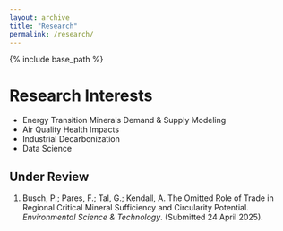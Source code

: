 ```yaml
---
layout: archive
title: "Research"
permalink: /research/
---
```


{% include base_path %}

# Research Interests

* Energy Transition Minerals Demand & Supply Modeling
* Air Quality Health Impacts
* Industrial Decarbonization
* Data Science

## Under Review

1. Busch, P.; Pares, F.; Tal, G.; Kendall, A. The Omitted Role of Trade in Regional Critical Mineral Sufficiency and Circularity Potential. *Environmental Science & Technology*. (Submitted 24 April 2025). 
